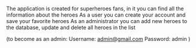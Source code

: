 The application is created for superheroes fans, in it you can find all the information about the heroes
As a user you can create your account and save your favorite heroes
As an administrator you can add new heroes to the database, update and delete all heroes in the list

(to become as an admin:
    Username: admin@gmail.com
    Password: admin
)